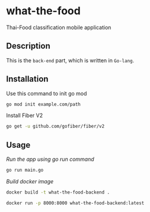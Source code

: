 # what-the-food

Thai-Food classification mobile application

## Description

This is the `back-end` part, which is written in `Go-lang`.

## Installation

Use this command to init go mod

```bash
go mod init example.com/path
```

Install Fiber V2

```bash
go get -u github.com/gofiber/fiber/v2
```

## Usage

_Run the app using go run command_

```bash
go run main.go
```

_Build docker image_

```bash
docker build -t what-the-food-backend .
```

```bash
docker run -p 8000:8000 what-the-food-backend:latest
```
